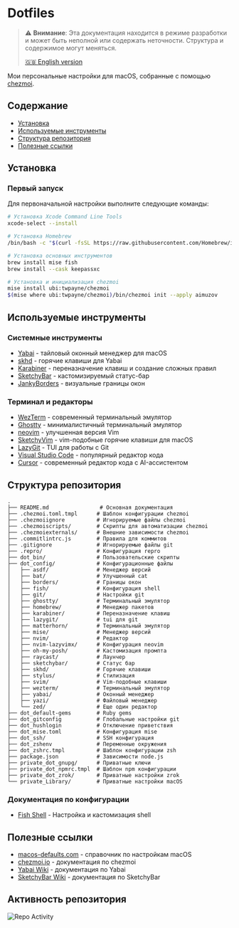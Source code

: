 # Dotfiles

> ⚠️ **Внимание**: Эта документация находится в режиме разработки и может быть неполной или содержать неточности. Структура и содержимое могут меняться.
>
> [🇬🇧 English version](README.md)

Мои персональные настройки для macOS, собранные с помощью [chezmoi](https://www.chezmoi.io/).

## Содержание

- [Установка](#установка)
- [Используемые инструменты](#используемые-инструменты)
- [Структура репозитория](#структура-репозитория)
- [Полезные ссылки](#полезные-ссылки)

## Установка

### Первый запуск

Для первоначальной настройки выполните следующие команды:

```sh
# Установка Xcode Command Line Tools
xcode-select --install

# Установка Homebrew
/bin/bash -c "$(curl -fsSL https://raw.githubusercontent.com/Homebrew/install/master/install.sh)"

# Установка основных инструментов
brew install mise fish
brew install --cask keepassxc

# Установка и инициализация chezmoi
mise install ubi:twpayne/chezmoi
$(mise where ubi:twpayne/chezmoi)/bin/chezmoi init --apply aimuzov
```

## Используемые инструменты

### Системные инструменты

- [Yabai](https://github.com/koekeishiya/yabai) - тайловый оконный менеджер для macOS
- [skhd](https://github.com/koekeishiya/skhd) - горячие клавиши для Yabai
- [Karabiner](https://karabiner-elements.pqrs.org) - переназначение клавиш и создание сложных правил
- [SketchyBar](https://github.com/FelixKratz/SketchyBar) - кастомизируемый статус-бар
- [JankyBorders](https://github.com/FelixKratz/JankyBorders) - визуальные границы окон

### Терминал и редакторы

- [WezTerm](https://wezfurlong.org/wezterm) - современный терминальный эмулятор
- [Ghostty](https://github.com/mitchellh/ghostty) - минималистичный терминальный эмулятор
- [neovim](https://github.com/neovim/neovim) - улучшенная версия Vim
- [SketchyVim](https://github.com/FelixKratz/SketchyVim) - vim-подобные горячие клавиши для macOS
- [LazyGit](https://github.com/jesseduffield/lazygit) - TUI для работы с Git
- [Visual Studio Code](https://code.visualstudio.com/) - популярный редактор кода
- [Cursor](https://cursor.sh/) - современный редактор кода с AI-ассистентом

## Структура репозитория

```
.
├── README.md                # Основная документация
├── .chezmoi.toml.tmpl      # Шаблон конфигурации chezmoi
├── .chezmoiignore          # Игнорируемые файлы chezmoi
├── .chezmoiscripts/        # Скрипты для автоматизации chezmoi
├── .chezmoiexternals/      # Внешние зависимости chezmoi
├── .commitlintrc.js        # Правила для коммитов
├── .gitignore              # Игнорируемые файлы git
├── .repro/                 # Конфигурация repro
├── dot_bin/                # Пользовательские скрипты
├── dot_config/             # Конфигурационные файлы
│   ├── asdf/               # Менеджер версий
│   ├── bat/                # Улучшенный cat
│   ├── borders/            # Границы окон
│   ├── fish/               # Конфигурация shell
│   ├── git/                # Настройки git
│   ├── ghostty/            # Терминальный эмулятор
│   ├── homebrew/           # Менеджер пакетов
│   ├── karabiner/          # Переназначение клавиш
│   ├── lazygit/            # tui для git
│   ├── matterhorn/         # Терминальный эмулятор
│   ├── mise/               # Менеджер версий
│   ├── nvim/               # Редактор
│   ├── nvim-lazyvimx/      # Конфигурация neovim
│   ├── oh-my-posh/         # Кастомизация промпта
│   ├── raycast/            # Лаунчер
│   ├── sketchybar/         # Статус бар
│   ├── skhd/               # Горячие клавиши
│   ├── stylus/             # Стилизация
│   ├── svim/               # Vim-подобные клавиши
│   ├── wezterm/            # Терминальный эмулятор
│   ├── yabai/              # Оконный менеджер
│   ├── yazi/               # Файловый менеджер
│   └── zed/                # Еще один редактор
├── dot_default-gems        # Ruby gems
├── dot_gitconfig           # Глобальные настройки git
├── dot_hushlogin           # Отключение приветствия
├── dot_mise.toml           # Конфигурация mise
├── dot_ssh/                # SSH конфигурация
├── dot_zshenv              # Переменные окружения
├── dot_zshrc.tmpl          # Шаблон конфигурации zsh
├── package.json            # Зависимости node.js
├── private_dot_gnupg/      # Приватные ключи
├── private_dot_npmrc.tmpl  # Шаблон npm конфигурации
├── private_dot_zrok/       # Приватные настройки zrok
└── private_Library/        # Приватные настройки macOS
```

### Документация по конфигурации

- [Fish Shell](dot_config/fish/README.md) - Настройка и кастомизация shell

## Полезные ссылки

- [macos-defaults.com](https://macos-defaults.com/) - справочник по настройкам macOS
- [chezmoi.io](https://www.chezmoi.io/) - документация по chezmoi
- [Yabai Wiki](https://github.com/koekeishiya/yabai/wiki) - документация по Yabai
- [SketchyBar Wiki](https://github.com/FelixKratz/SketchyBar/wiki) - документация по SketchyBar

## Активность репозитория

![Repo Activity](https://repobeats.axiom.co/api/embed/5f836ec617e98ecfa2c81e02c79aaa806f7bc42e.svg "Repobeats analytics image")
